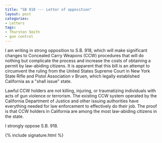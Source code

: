 ```yaml
---
title: "SB 918 --- Letter of opposition"
layout: post
categories:
- Letters
tags:
- Thurston Smith
- gun control
---
```


I am writing in strong opposition to S.B. 918, which will make significant changes to Concealed Carry Weapons (CCW) procedures that will do nothing but complicate the process and increase the costs of obtaining a permit by law-abiding citizens. It is apparent that this bill is an attempt to circumvent the ruling from the United States Supreme Court in New York State Rifle and Pistol Association v Bruen, which legally established California as a "shall issue" state.

Lawful CCW holders are not killing, injuring, or traumatizing individuals with acts of gun violence or terrorism. The existing CCW system operated by the California Department of Justice and other issuing authorities have everything needed for law enforcement to effectively do their job. The proof is that CCW holders in California are among the most law-abiding citizens in the state.

I strongly oppose S.B. 918.

{% include signature.html %}
